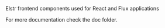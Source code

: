 Elstr frontend components used for React and Flux applications

For more documentation check the doc folder.